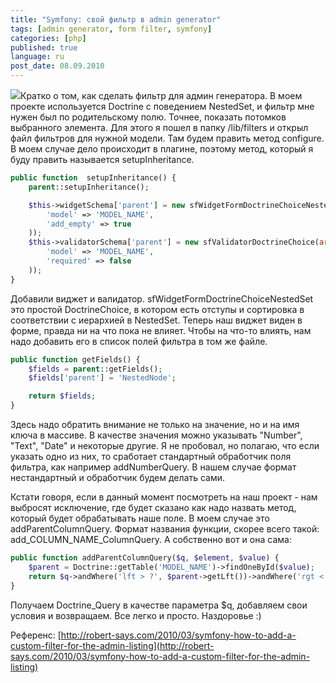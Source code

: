 ```yaml
---
title: "Symfony: свой фильтр в admin generator"
tags: [admin generator, form filter, symfony]
categories: [php]
published: true
language: ru
post_date: 08.09.2010
---
```


<img class="oppic" src="{{site.url}}/img/symfony_logo.gif"/>Кратко о том, как сделать фильтр для админ генератора. В моем проекте используется Doctrine с поведением NestedSet, и фильтр мне нужен был по родительскому полю. Точнее, показать потомков выбранного элемента. Для этого я пошел в папку /lib/filters и открыл файл фильтров для нужной модели. Там будем править метод configure. В моем случае дело происходит в плагине, поэтому метод, который я буду править называется setupInheritance.<!--more-->

```php
public function  setupInheritance() {
    parent::setupInheritance();

    $this->widgetSchema['parent'] = new sfWidgetFormDoctrineChoiceNestedSet(array(
        'model' => 'MODEL_NAME',
        'add_empty' => true
    ));
    $this->validatorSchema['parent'] = new sfValidatorDoctrineChoice(array(
        'model' => 'MODEL_NAME',
        'required' => false
    ));
}
```

Добавили виджет и валидатор. sfWidgetFormDoctrineChoiceNestedSet это простой DoctrineChoice, в котором есть отступы и сортировка в соответствии с иерархией в NestedSet. Теперь наш виджет виден в форме, правда ни на что пока не влияет. Чтобы на что-то влиять, нам надо добавить его в список полей фильтра в том же файле.

```php
public function getFields() {
    $fields = parent::getFields();
    $fields['parent'] = 'NestedNode';

    return $fields;
}
```

Здесь надо обратить внимание не только на значение, но и на имя ключа в массиве. В качестве значения можно указывать "Number", "Text", "Date" и некоторые другие. Я не пробовал, но полагаю, что если указать одно из них, то сработает стандартный обработчик поля фильтра, как например addNumberQuery. В нашем случае формат нестандартный и обработчик будем делать сами.

Кстати говоря, если в данный момент посмотреть на наш проект - нам выбросят исключение, где будет сказано как надо назвать метод, который будет обрабатывать наше поле. В моем случае это addParentColumnQuery. Формат названия функции, скорее всего такой: add_COLUMN_NAME_ColumnQuery. А собственно вот и она сама:

```php
public function addParentColumnQuery($q, $element, $value) {
    $parent = Doctrine::getTable('MODEL_NAME')->findOneById($value);
    return $q->andWhere('lft > ?', $parent->getLft())->andWhere('rgt < ?', $parent->getRgt());
}
```

Получаем Doctrine_Query в качестве параметра $q, добавляем свои условия и возвращаем. Все легко и просто. Наздоровье :)

Референс: [http://robert-says.com/2010/03/symfony-how-to-add-a-custom-filter-for-the-admin-listing](http://robert-says.com/2010/03/symfony-how-to-add-a-custom-filter-for-the-admin-listing)
